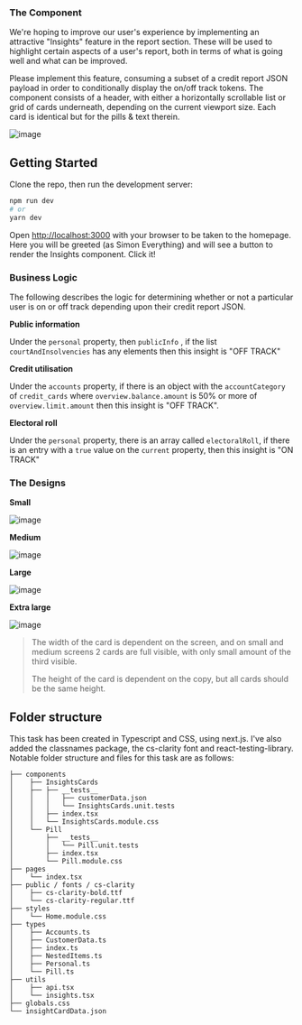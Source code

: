 ### The Component

We're hoping to improve our user's experience by implementing an attractive "Insights" feature in the report section. These will be used to highlight certain aspects of a user's report, both in terms of what is going well and what can be improved.

Please implement this feature, consuming a subset of a credit report JSON payload in order to conditionally display the on/off track tokens. The component consists of a header, with either a horizontally scrollable list or grid of cards underneath, depending on the current viewport size. Each card is identical but for the pills & text therein.

![image](https://user-images.githubusercontent.com/21218317/76093511-fb1fae00-5fb8-11ea-98eb-2effebc28477.png)

## Getting Started

Clone the repo, then run the development server:

```bash
npm run dev
# or
yarn dev
```

Open [http://localhost:3000](http://localhost:3000) with your browser to be taken to the homepage. Here you will be greeted (as Simon Everything) and will see a button to render the Insights component. Click it!

### Business Logic

The following describes the logic for determining whether or not a particular user is on or off track depending upon their credit report JSON.

**Public information**

Under the `personal` property, then `publicInfo` , if the list `courtAndInsolvencies` has any elements then this insight is "OFF TRACK"

**Credit utilisation**

Under the `accounts` property, if there is an object with the `accountCategory` of `credit_cards` where `overview.balance.amount` is 50% or more of `overview.limit.amount` then this insight is "OFF TRACK".

**Electoral roll**

Under the `personal` property, there is an array called `electoralRoll`, if there is an entry with a `true` value on the `current` property, then this insight is "ON TRACK"

### The Designs

**Small**

![image](https://user-images.githubusercontent.com/21218317/76093511-fb1fae00-5fb8-11ea-98eb-2effebc28477.png)

**Medium**

![image](https://user-images.githubusercontent.com/21218317/76093517-fce97180-5fb8-11ea-8516-9925ff68bbac.png)

**Large**

![image](https://user-images.githubusercontent.com/21218317/76093524-feb33500-5fb8-11ea-8aaa-79ff22b37e7b.png)

**Extra large**

![image](https://user-images.githubusercontent.com/21218317/76093528-01158f00-5fb9-11ea-9b92-cea5910a0e38.png)

> The width of the card is dependent on the screen, and on small and medium screens 2 cards are full visible, with only small amount of the third visible.
>
> The height of the card is dependent on the copy, but all cards should be the same height.

## Folder structure

This task has been created in Typescript and CSS, using next.js. I've also added the classnames package, the cs-clarity font and react-testing-library. Notable folder structure and files for this task are as follows:

```
├── components
│    ├── InsightsCards
│    ├── ├── __tests__
│    │   │   ├── customerData.json
│    │   │   └── InsightsCards.unit.tests
│    │   ├── index.tsx
│    │   └── InsightsCards.module.css
│    └── Pill
│        ├── __tests__
│        │   └── Pill.unit.tests
│        ├── index.tsx
│        └── Pill.module.css
├── pages
│    └── index.tsx
├── public / fonts / cs-clarity
│    ├── cs-clarity-bold.ttf
│    └── cs-clarity-regular.ttf
├── styles
│    └── Home.module.css
├── types
│    ├── Accounts.ts
│    ├── CustomerData.ts
│    ├── index.ts
│    ├── NestedItems.ts
│    ├── Personal.ts
│    └── Pill.ts
├── utils
│    ├── api.tsx
│    └── insights.tsx
├── globals.css
└── insightCardData.json
```
